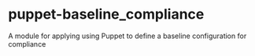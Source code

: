 # puppet-baseline_compliance
A module for applying using Puppet to define a baseline configuration for compliance
